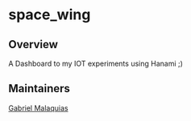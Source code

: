 # space_wing

## Overview
A Dashboard to my IOT experiments using Hanami ;)

## Maintainers
[Gabriel Malaquias](mailto:gabriel07malakias@gmail.com)
